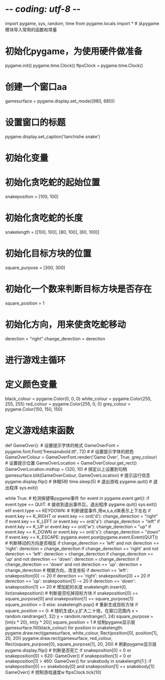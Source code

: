 # -*- coding: utf-8 -*-
import pygame, sys, random, time
from pygame.locals import *  # 从pygame模块导入常用的函数和常量

# 初始化pygame，为使用硬件做准备
pygame.init()
pygame.time.Clock()
ftpsClock = pygame.time.Clock()
# 创建一个窗口aa
gamesurface = pygame.display.set_mode((980, 680))

# 设置窗口的标题
pygame.display.set_caption('tanchishe snake')
# 初始化变量
# 初始化贪吃蛇的起始位置
snakeposition = [100, 100]
# 初始化贪吃蛇的长度
snakelength = [[100, 100], [80, 100], [60, 100]]
# 初始化目标方块的位置
square_purpose = [300, 300]
# 初始化一个数来判断目标方块是否存在
square_position = 1
# 初始化方向，用来使贪吃蛇移动
derection = "right"
change_derection = derection
# 进行游戏主循环




# 定义颜色变量
black_colour = pygame.Color(0, 0, 0)
white_colour = pygame.Color(255, 255, 255)
red_colour = pygame.Color(255, 0, 0)
grey_colour = pygame.Color(150, 150, 150)


# 定义游戏结束函数
def GameOver():
    # 设置提示字体的格式
    GameOverFont = pygame.font.Font('freesansbold.ttf', 72)
    # # 设置提示字体的颜色
    GameOverColour = GameOverFont.render('Game Over', True, grey_colour)
    # 设置提示位置
    GameOverLocation = GameOverColour.get_rect()
    GameOverLocation.midtop = (320, 10)
    # 绑定以上设置到句柄
    gamesurface.blit(GameOverColour, GameOverLocation)
    # 提示运行信息
    pygame.display.flip()
    # 休眠5秒
    time.sleep(5)
    # 退出游戏
    pygame.quit()
    # 退出程序
    sys.exit()





while True:
    # 检测按键等pygame事件
    for event in pygame.event.get():
        if event.type == QUIT:
            # 接收到退出事件后，退出程序
            pygame.quit()
            sys.exit()
        elif event.type == KEYDOWN:
            # 判断键盘事件,用w,s,a,d来表示上下左右
            if event.key == K_RIGHT or event.key == ord('d'):
                change_derection = "right"
            if event.key == K_LEFT or event.key == ord('a'):
                change_derection = "left"
            if event.key == K_UP or event.key == ord('w'):
                change_derection = "up"
            if event.key == K_DOWN or event.key == ord('s'):
                change_derection = "down"
            if event.key == K_ESCAPE:
                pygame.event.post(pygame.event.Event(QUIT))
    # 判断移动的方向是否相反
    if change_derection == 'left' and not derection == 'right':
        derection = change_derection
    if change_derection == 'right' and not derection == 'left':
        derection = change_derection
    if change_derection == 'up' and not derection == 'down':
        derection = change_derection
    if change_derection == 'down' and not derection == 'up':
        derection = change_derection
    # 根据方向，改变坐标
    if derection == 'left':
        snakeposition[0] -= 20
    if derection == 'right':
        snakeposition[0] += 20
    if derection == 'up':
        snakeposition[1] -= 20
    if derection == 'down':
        snakeposition[1] += 20
    # 增加蛇的长度
    snakelength.insert(0, list(snakeposition))
    # 判断是否吃掉目标方块
    if snakeposition[0] == square_purpose[0] and snakeposition[1] == square_purpose[1]:
        square_position = 0
    else:
        snakelength.pop()
    # 重新生成目标方块
    if square_position == 0:
        # 随机生成x,y,扩大二十倍，在窗口范围内
        x = random.randrange(1, 32)
        y = random.randrange(1, 24)
        square_purpose = [int(x * 20), int(y * 20)]
        square_position = 1
    # 绘制pygame显示层
    gamesurface.fill(black_colour)
    for position in snakelength:
        pygame.draw.rect(gamesurface, white_colour, Rect(position[0], position[1], 20, 20))
        pygame.draw.rect(gamesurface, red_colour, Rect(square_purpose[0], square_purpose[1], 20, 20))
    # 刷新pygame显示层
    pygame.display.flip()
    # 判断是否死亡
    if snakeposition[0] < 0 or snakeposition[0] > 620:
        GameOver()
    if snakeposition[1] < 0 or snakeposition[1] > 460:
        GameOver()
    for snakebody in snakelength[1:]:
        if snakeposition[0] == snakebody[0] and snakeposition[1] == snakebody[1]:
            GameOver()
    # 控制游戏速度w
    ftpsClock.tick(10)
